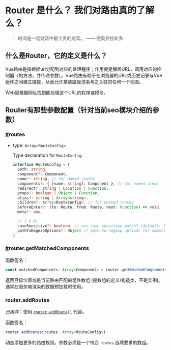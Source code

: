 # Router 是什么？ 我们对路由真的了解么？

> 时间是一切财富中最宝贵的财富。 —— 德奥弗拉斯多

<!-- 1、我们对路由真的了解么？ -->
## 什么是Router，它的定义是什么？
Vue路由是指根据url分配到对应的处理程序；作用就是解析URL，调用对应的控制器（的方法，并传递参数）。Vue路由有助于在浏览器的URL或历史记录与Vue组件之间建立链接，从而允许某些路径渲染与之关联的任何一个视图。

Web里根据网址找到能处理这个URL的程序或模块。

## Router有那些参数配置（针对当前seo模块介绍的参数）

### [#](https://router.vuejs.org/api/#routes)routes

- type: `Array<RouteConfig>`

  Type declaration for `RouteConfig`:

  ```ts
  interface RouteConfig = {
    path: string,
    component?: Component,
    name?: string, // for named routes
    components?: { [name: string]: Component }, // for named views
    redirect?: string | Location | Function,
    props?: boolean | Object | Function,
    alias?: string | Array<string>,
    children?: Array<RouteConfig>, // for nested routes
    beforeEnter?: (to: Route, from: Route, next: Function) => void,
    meta?: any,
  
    // 2.6.0+
    caseSensitive?: boolean, // use case sensitive match? (default: false)
    pathToRegexpOptions?: Object // path-to-regexp options for compiling regex
  }
  ```

### [#](https://router.vuejs.org/zh/api/#router-getmatchedcomponents)router.getMatchedComponents

函数签名：

```js
const matchedComponents: Array<Component> = router.getMatchedComponents(location?)
```

返回目标位置或是当前路由匹配的组件数组 (是数组的定义/构造类，不是实例)。通常在服务端渲染的数据预加载时使用。

###  router.addRoutes

*已废弃*：使用 [`router.addRoute()`](https://router.vuejs.org/zh/api/#router-addroute) 代替。

函数签名：

```js
router.addRoutes(routes: Array<RouteConfig>)
```

动态添加更多的路由规则。参数必须是一个符合 `routes` 选项要求的数组。

### 